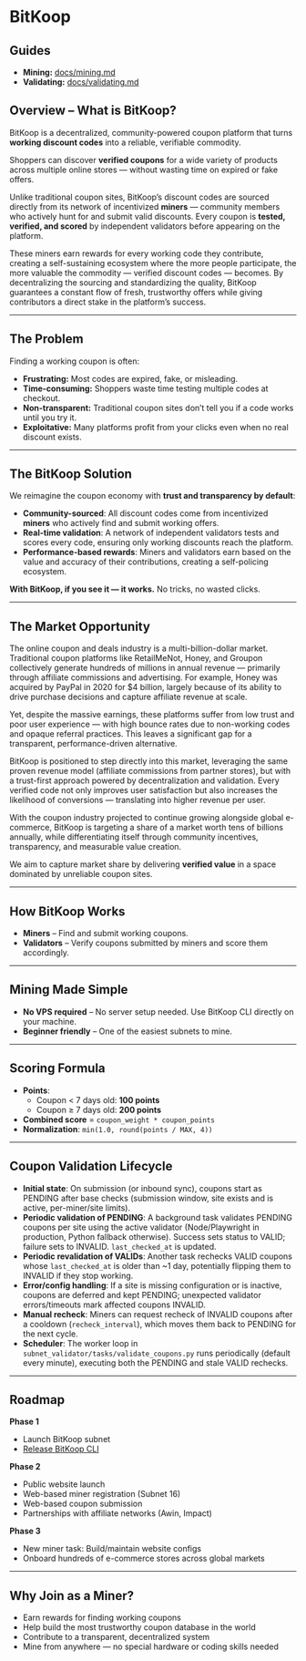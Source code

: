# BitKoop

## Guides
- **Mining:** [docs/mining.md](https://github.com/BitKoopLabs/BitKoop/blob/main/docs/mining.md)  
- **Validating:** [docs/validating.md](https://github.com/BitKoopLabs/BitKoop/blob/main/docs/validating.md)

## Overview – What is BitKoop?
BitKoop is a decentralized, community-powered coupon platform that turns **working discount codes** into a reliable, verifiable commodity.

Shoppers can discover **verified coupons** for a wide variety of products across multiple online stores — without wasting time on expired or fake offers.

Unlike traditional coupon sites, BitKoop’s discount codes are sourced directly from its network of incentivized **miners** — community members who actively hunt for and submit valid discounts. Every coupon is **tested, verified, and scored** by independent validators before appearing on the platform.

These miners earn rewards for every working code they contribute, creating a self-sustaining ecosystem where the more people participate, the more valuable the commodity — verified discount codes — becomes. By decentralizing the sourcing and standardizing the quality, BitKoop guarantees a constant flow of fresh, trustworthy offers while giving contributors a direct stake in the platform’s success.

---

## The Problem
Finding a working coupon is often:
- **Frustrating:** Most codes are expired, fake, or misleading.
- **Time-consuming:** Shoppers waste time testing multiple codes at checkout.
- **Non-transparent:** Traditional coupon sites don’t tell you if a code works until you try it.
- **Exploitative:** Many platforms profit from your clicks even when no real discount exists.

---

## The BitKoop Solution
We reimagine the coupon economy with **trust and transparency by default**:

- **Community-sourced**: All discount codes come from incentivized **miners** who actively find and submit working offers.
- **Real-time validation**: A network of independent validators tests and scores every code, ensuring only working discounts reach the platform.
- **Performance-based rewards**: Miners and validators earn based on the value and accuracy of their contributions, creating a self-policing ecosystem.

**With BitKoop, if you see it — it works.** No tricks, no wasted clicks.

---

## The Market Opportunity
The online coupon and deals industry is a multi-billion-dollar market. Traditional coupon platforms like RetailMeNot, Honey, and Groupon collectively generate hundreds of millions in annual revenue — primarily through affiliate commissions and advertising. For example, Honey was acquired by PayPal in 2020 for $4 billion, largely because of its ability to drive purchase decisions and capture affiliate revenue at scale.

Yet, despite the massive earnings, these platforms suffer from low trust and poor user experience — with high bounce rates due to non-working codes and opaque referral practices. This leaves a significant gap for a transparent, performance-driven alternative.

BitKoop is positioned to step directly into this market, leveraging the same proven revenue model (affiliate commissions from partner stores), but with a trust-first approach powered by decentralization and validation. Every verified code not only improves user satisfaction but also increases the likelihood of conversions — translating into higher revenue per user.

With the coupon industry projected to continue growing alongside global e-commerce, BitKoop is targeting a share of a market worth tens of billions annually, while differentiating itself through community incentives, transparency, and measurable value creation.

We aim to capture market share by delivering **verified value** in a space dominated by unreliable coupon sites.

---

## How BitKoop Works
- **Miners** – Find and submit working coupons.
- **Validators** – Verify coupons submitted by miners and score them accordingly.

---

## Mining Made Simple
- **No VPS required** – No server setup needed. Use BitKoop CLI directly on your machine.
- **Beginner friendly** – One of the easiest subnets to mine.

---

## Scoring Formula
- **Points**:
  - Coupon < 7 days old: **100 points**
  - Coupon ≥ 7 days old: **200 points**
- **Combined score** = `coupon_weight * coupon_points`
- **Normalization**: `min(1.0, round(points / MAX, 4))`

---

## Coupon Validation Lifecycle
- **Initial state**: On submission (or inbound sync), coupons start as PENDING after base checks (submission window, site exists and is active, per-miner/site limits).
- **Periodic validation of PENDING**: A background task validates PENDING coupons per site using the active validator (Node/Playwright in production, Python fallback otherwise). Success sets status to VALID; failure sets to INVALID. `last_checked_at` is updated.
- **Periodic revalidation of VALIDs**: Another task rechecks VALID coupons whose `last_checked_at` is older than ~1 day, potentially flipping them to INVALID if they stop working.
- **Error/config handling**: If a site is missing configuration or is inactive, coupons are deferred and kept PENDING; unexpected validator errors/timeouts mark affected coupons INVALID.
- **Manual recheck**: Miners can request recheck of INVALID coupons after a cooldown (`recheck_interval`), which moves them back to PENDING for the next cycle.
- **Scheduler**: The worker loop in `subnet_validator/tasks/validate_coupons.py` runs periodically (default every minute), executing both the PENDING and stale VALID rechecks.

---

## Roadmap
**Phase 1**
- Launch BitKoop subnet
- [Release BitKoop CLI](https://github.com/BitKoopLabs/BitKoop-CLI)

**Phase 2**
- Public website launch
- Web-based miner registration (Subnet 16)
- Web-based coupon submission
- Partnerships with affiliate networks (Awin, Impact)

**Phase 3**
- New miner task: Build/maintain website configs
- Onboard hundreds of e-commerce stores across global markets

---

## Why Join as a Miner?
- Earn rewards for finding working coupons
- Help build the most trustworthy coupon database in the world
- Contribute to a transparent, decentralized system
- Mine from anywhere — no special hardware or coding skills needed
